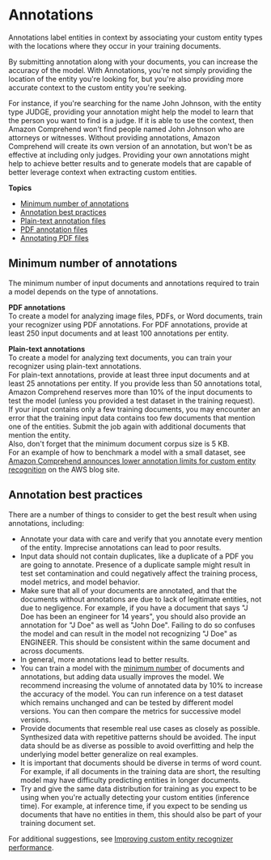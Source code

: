 # Annotations<a name="cer-annotation"></a>

Annotations label entities in context by associating your custom entity types with the locations where they occur in your training documents\.

By submitting annotation along with your documents, you can increase the accuracy of the model\. With Annotations, you're not simply providing the location of the entity you're looking for, but you're also providing more accurate context to the custom entity you're seeking\.

For instance, if you're searching for the name John Johnson, with the entity type JUDGE, providing your annotation might help the model to learn that the person you want to find is a judge\. If it is able to use the context, then Amazon Comprehend won't find people named John Johnson who are attorneys or witnesses\. Without providing annotations, Amazon Comprehend will create its own version of an annotation, but won't be as effective at including only judges\. Providing your own annotations might help to achieve better results and to generate models that are capable of better leverage context when extracting custom entities\.

**Topics**
+ [Minimum number of annotations](#prep-training-data-ann)
+ [Annotation best practices](#cer-annotation-best-practices)
+ [Plain\-text annotation files](cer-annotation-csv.md)
+ [PDF annotation files](cer-annotation-manifest.md)
+ [Annotating PDF files](cer-annotation-pdf.md)

## Minimum number of annotations<a name="prep-training-data-ann"></a>

The minimum number of input documents and annotations required to train a model depends on the type of annotations\. 

**PDF annotations**  
To create a model for analyzing image files, PDFs, or Word documents, train your recognizer using PDF annotations\. For PDF annotations, provide at least 250 input documents and at least 100 annotations per entity\.

**Plain\-text annotations**  
To create a model for analyzing text documents, you can train your recognizer using plain\-text annotations\.   
For plain\-text annotations, provide at least three input documents and at least 25 annotations per entity\. If you provide less than 50 annotations total, Amazon Comprehend reserves more than 10% of the input documents to test the model \(unless you provided a test dataset in the training request\)\.   
If your input contains only a few training documents, you may encounter an error that the training input data contains too few documents that mention one of the entities\. Submit the job again with additional documents that mention the entity\.  
Also, don't forget that the minimum document corpus size is 5 KB\.   
For an example of how to benchmark a model with a small dataset, see [Amazon Comprehend announces lower annotation limits for custom entity recognition](http://aws.amazon.com/blogs/machine-learning/amazon-comprehend-announces-lower-annotation-limits-for-custom-entity-recognition/) on the AWS blog site\.

## Annotation best practices<a name="cer-annotation-best-practices"></a>

There are a number of things to consider to get the best result when using annotations, including: 
+ Annotate your data with care and verify that you annotate every mention of the entity\. Imprecise annotations can lead to poor results\.
+ Input data should not contain duplicates, like a duplicate of a PDF you are going to annotate\. Presence of a duplicate sample might result in test set contamination and could negatively affect the training process, model metrics, and model behavior\.
+ Make sure that all of your documents are annotated, and that the documents without annotations are due to lack of legitimate entities, not due to negligence\. For example, if you have a document that says "J Doe has been an engineer for 14 years", you should also provide an annotation for "J Doe" as well as "John Doe"\. Failing to do so confuses the model and can result in the model not recognizing "J Doe" as ENGINEER\. This should be consistent within the same document and across documents\.
+ In general, more annotations lead to better results\.
+ You can train a model with the [minimum number](guidelines-and-limits.md#limits-custom-entity-recognition) of documents and annotations, but adding data usually improves the model\. We recommend increasing the volume of annotated data by 10% to increase the accuracy of the model\. You can run inference on a test dataset which remains unchanged and can be tested by different model versions\. You can then compare the metrics for successive model versions\.
+ Provide documents that resemble real use cases as closely as possible\. Synthesized data with repetitive patterns should be avoided\. The input data should be as diverse as possible to avoid overfitting and help the underlying model better generalize on real examples\.
+ It is important that documents should be diverse in terms of word count\. For example, if all documents in the training data are short, the resulting model may have difficulty predicting entities in longer documents\.
+ Try and give the same data distribution for training as you expect to be using when you're actually detecting your custom entities \(inference time\)\. For example, at inference time, if you expect to be sending us documents that have no entities in them, this should also be part of your training document set\.

For additional suggestions, see [Improving custom entity recognizer performance](https://docs.aws.amazon.com/comprehend/latest/dg/cer-metrics.html#cer-performance)\.